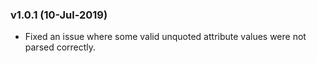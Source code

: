 ### v1.0.1 (10-Jul-2019)

- Fixed an issue where some valid unquoted attribute values were not parsed correctly.